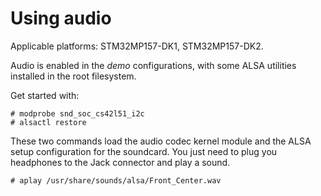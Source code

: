 # Using audio

Applicable platforms: STM32MP157-DK1, STM32MP157-DK2.

Audio is enabled in the *demo* configurations, with some ALSA
utilities installed in the root filesystem.

Get started with:

```
# modprobe snd_soc_cs42l51_i2c
# alsactl restore
```

These two commands load the audio codec kernel module and the ALSA
setup configuration for the soundcard. You just need to plug you
headphones to the Jack connector and play a sound.

```
# aplay /usr/share/sounds/alsa/Front_Center.wav
```

